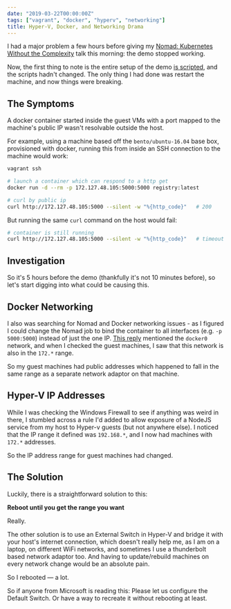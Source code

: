 ```yaml
---
date: "2019-03-22T00:00:00Z"
tags: ["vagrant", "docker", "hyperv", "networking"]
title: Hyper-V, Docker, and Networking Drama
---
```


I had a major problem a few hours before giving my [Nomad: Kubernetes Without the Complexity](https://andydote.co.uk/presentations/index.html?nomad) talk this morning: the demo stopped working.

Now, the first thing to note is the entire setup of the demo [is scripted](https://github.com/pondidum/nomad-demo), and the scripts hadn't changed.  The only thing I had done was restart the machine, and now things were breaking.

## The Symptoms

A docker container started inside the guest VMs with a port mapped to the machine's public IP wasn't resolvable outside the host.

For example, using a machine based off the `bento/ubuntu-16.04` base box, provisioned with docker, running this from inside an SSH connection to the machine would work:


```bash
vagrant ssh

# launch a container which can respond to a http get
docker run -d --rm -p 172.127.48.105:5000:5000 registry:latest

# curl by public ip
curl http://172.127.48.105:5000 --silent -w "%{http_code}"   # 200
```

But running the same `curl` command on the host would fail:

```bash
# container is still running
curl http://172.127.48.105:5000 --silent -w "%{http_code}"   # timeout
```


## Investigation

So it's 5 hours before the demo (thankfully it's not 10 minutes before), so let's start digging into what could be causing this.

## Docker Networking

I also was searching for Nomad and Docker networking issues - as I figured I could change the Nomad job to bind the container to all interfaces (e.g. `-p 5000:5000`) instead of just the one IP.  [This reply](https://github.com/hashicorp/nomad/issues/209#issuecomment-145313928) mentioned the `docker0` network, and when I checked the guest machines, I saw that this network is also in the `172.*` range.

So my guest machines had public addresses which happened to fall in the same range as a separate network adaptor on that machine.

## Hyper-V IP Addresses

While I was checking the Windows Firewall to see if anything was weird in there, I stumbled across a rule I'd added to allow exposure of a NodeJS service from my host to Hyper-v guests (but not anywhere else).  I noticed that the IP range it defined was `192.168.*`, and I now had machines with `172.*` addresses.

So the IP address range for guest machines had changed.


## The Solution

Luckily, there is a straightforward solution to this:

**Reboot until you get the range you want**

Really.

The other solution is to use an External Switch in Hyper-V and bridge it with your host's internet connection, which doesn't really help me, as I am on a laptop, on different WiFi networks, and sometimes I use a thunderbolt based network adaptor too.  And having to update/rebuild machines on every network change would be an absolute pain.

So I rebooted — a lot.

So if anyone from Microsoft is reading this: Please let us configure the Default Switch.  Or have a way to recreate it without rebooting at least.
